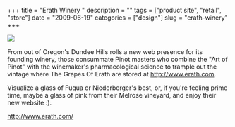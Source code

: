 +++
title = "Erath Winery "
description = ""
tags = ["product site", "retail", "store"]
date = "2009-06-19"
categories = ["design"]
slug = "erath-winery"
+++


 

  <div id="screens-thumbs" class="clearfix">
    <div class="txt-center" id="design-submission"><a href="http://www.erath.com/"><img id='bluga-thumbnail-1766' class='bluga-thumbnail large' src='//konigi.com/media/bluga/
wt4a3bfb62e2b1e_0.jpg'/></a></div>  
  </div>   
<p>From out of Oregon's Dundee Hills rolls a new web presence for its founding winery, those consummate Pinot masters who combine the "Art of Pinot" with the winemaker's pharmacological science to trample out the vintage where The Grapes Of Erath are stored at <a href="http://www.erath.com/" title="http://www.erath.com">http://www.erath.com</a>.</p>
<p>Visualize a glass of Fuqua or Niederberger's best, or, if you're feeling prime time, maybe a glass of pink from their Melrose vineyard, and enjoy their new website :).</p>
<p><a href="http://www.erath.com/">http://www.erath.com/</a></p>




